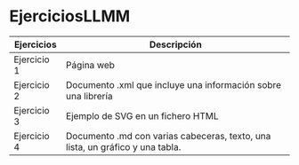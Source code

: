 # EjerciciosLLMM

Ejercicios  | Descripción
------------ | -------------
Ejercicio 1 | Página web
Ejercicio 2 | Documento .xml que incluye una información sobre una librería
Ejercicio 3 | Ejemplo de SVG en un fichero HTML
Ejercicio 4 | Documento .md con varias cabeceras, texto, una lista, un gráfico y una tabla.


